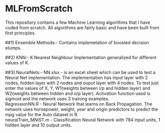 # MLFromScratch
This repository contains a few Machine Learning algorithms that I have coded from scratch.
All algorithms are fairly basic and have been built from first principles.

##1) Ensemble Methods:- 
	Contains implemetation of boosted decision stumps.

##2) KNN:- 
	K Nearest Neighbour Implementation generalized for different values of K. 

##3) NeuralNets:-
      NN.xlsx - is an excel sheet which can be used to test a Neural Net implementation. The implementation has input layer with 2 nodes, hidden layer with 2 nodes and ouput layer with 4 nodes. To test just enter the values of X, Y, W1(weights between i/p and hidden layer) and W2(weights between hidden and o/p layer). Activation function used is sigmoid and the network uses 3 training examples.  
      RegressionNN.R - Neural Network that learns on Back Propagation. The network uses horsepower, weight, year and origin predictors to predict the mpg value for the Auto dataset in R.  
      neuralTrain_MNIST.m - Classification Neural Network with 784 input units, 1 hidden layer and 10 output units.
